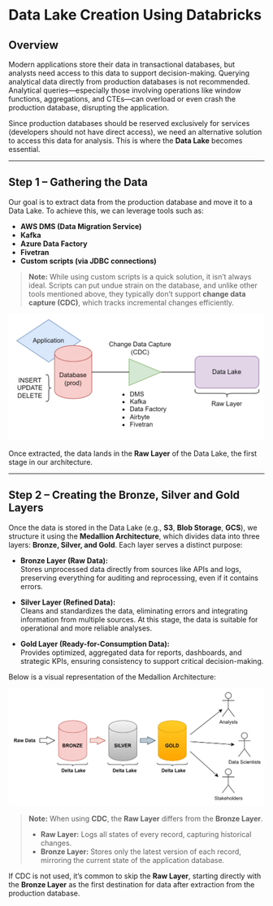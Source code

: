 # Data Lake Creation Using Databricks

## Overview

Modern applications store their data in transactional databases, but analysts need access to this data to support decision-making. Querying analytical data directly from production databases is not recommended. Analytical queries—especially those involving operations like window functions, aggregations, and CTEs—can overload or even crash the production database, disrupting the application.

Since production databases should be reserved exclusively for services (developers should not have direct access), we need an alternative solution to access this data for analysis. This is where the **Data Lake** becomes essential.

---

## Step 1 – Gathering the Data

Our goal is to extract data from the production database and move it to a Data Lake. To achieve this, we can leverage tools such as:

- **AWS DMS (Data Migration Service)**
- **Kafka**
- **Azure Data Factory**
- **Fivetran**
- **Custom scripts (via JDBC connections)**

> **Note:** While using custom scripts is a quick solution, it isn’t always ideal. Scripts can put undue strain on the database, and unlike other tools mentioned above, they typically don’t support **change data capture (CDC)**, which tracks incremental changes efficiently.

![Step 1 - Data Migration](./images/step1_architecture.png)

Once extracted, the data lands in the **Raw Layer** of the Data Lake, the first stage in our architecture.

---

## Step 2 – Creating the Bronze, Silver and Gold Layers

Once the data is stored in the Data Lake (e.g., **S3**, **Blob Storage**, **GCS**), we structure it using the **Medallion Architecture**, which divides data into three layers: **Bronze, Silver, and Gold**. Each layer serves a distinct purpose:

- **Bronze Layer (Raw Data):**  
  Stores unprocessed data directly from sources like APIs and logs, preserving everything for auditing and reprocessing, even if it contains errors.

- **Silver Layer (Refined Data):**  
  Cleans and standardizes the data, eliminating errors and integrating information from multiple sources. At this stage, the data is suitable for operational and more reliable analyses.

- **Gold Layer (Ready-for-Consumption Data):**  
  Provides optimized, aggregated data for reports, dashboards, and strategic KPIs, ensuring consistency to support critical decision-making.

Below is a visual representation of the Medallion Architecture:

![Medallion Architecture](./images/medallion_architecture.png)

> **Note:** When using **CDC**, the **Raw Layer** differs from the **Bronze Layer**.  
> - **Raw Layer:** Logs all states of every record, capturing historical changes.  
> - **Bronze Layer:** Stores only the latest version of each record, mirroring the current state of the application database.

If CDC is not used, it’s common to skip the **Raw Layer**, starting directly with the **Bronze Layer** as the first destination for data after extraction from the production database.
